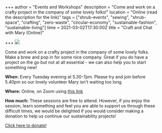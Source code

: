 +++
author = "Events and Workshops"
description = "Come and work on a crafty project in the company of some lovely folks!"
location = "Online (read the description for the link)"
tags = ["shrub-events", "sewing", "shrub-space", "crafting", "zero-waste", "circular-economy", "sustainable-fashion", "sustainable-living"]
time = 2021-03-02T17:30:00Z
title = "Craft and Chat with Mary (Online)"

+++
![](https://res.cloudinary.com/shrub-co-op/image/upload/v1611832539/shrubcoop.org/media/craft_and_chat_with_Mary_geobog.jpg)

Come and work on a crafty project in the company of some lovely folks. Make a brew and pop in for some nice company. Great if you do have a project on the go but not at all essential - we can also help you to start something new!

**When:**  Every Tuesday evening at 5.30-7pm. Please try and join before 5.40pm so our lovely volunteer Mary isn't waiting too long.

**Where:** Online, on Zoom using [this link](https://us02web.zoom.us/j/9731735824)

**How much:** These sessions are free to attend. However, if you enjoy the session, learn something and feel you are able to support us through these difficult times, we would be delighted if you would consider making a donation to help us continue our sustainability projects!

[Click here to donate!](https://www.paypal.com/cgi-bin/webscr?cmd=_s-xclick&hosted_button_id=SC4STHHVLD56U&source=url)